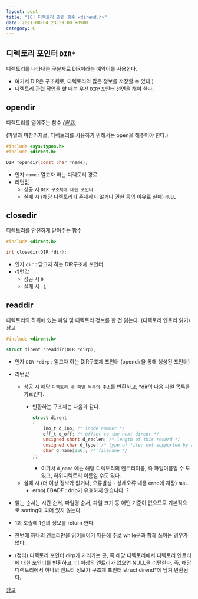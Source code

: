 ```yaml
---
layout: post
title: "[C] 디렉토리 관련 함수 <dirend.h>"
date: 2021-08-04 23:59:00 +0900
category: C
---
```



## 디렉토리 포인터 `DIR*` 
디렉토리를 나타내는 구분자로 DIR이라는 예약어를 사용한다.
- 여기서 DIR은 구조체로, 디렉토리의 많은 정보를 저장할 수 있다.)
- 디렉토리 관련 작업을 할 때는 우선 `DIR*`포인터 선언을 해야 한다.


## opendir
디렉토리를 열어주는 함수   [*(참고)*](https://badayak.com/4403)

(파일과 마찬가지로, 디렉토리를 사용하기 위해서는 open을 해주어야 한다.)

```c
#include <sys/types.h>
#include <dirent.h>

DIR *opendir(const char *name);
```

- 인자 `name` : 열고자 하는 디렉토리 경로
- 리턴값
    - 성공 시 `DIR 구조체에 대한 포인터`
    - 실패 시 (해당 디렉토리가 존재하지 않거나 권한 등의 이유로 실패) `NULL`

## closedir

디렉토리를 안전하게 닫아주는 함수

```c
#include <dirent.h> 

int closedir(DIR *dir);
```

- 인자 `dir` : 닫고자 하는 DIR구조체 포인터
- 리턴값
    - 성공 시 `0`
    - 실패 시 `-1`

## readdir

디렉토리의 하위에 있는 파일 및 디렉토리 정보를 한 건 읽는다. (디렉토리 엔트리 읽기)  [참고](https://www.it-note.kr/14)

```c
#include <dirent.h> 

struct dirent *readdir(DIR *dirp);
```

- 인자 `DIR *dirp` : 읽고자 하는 DIR구조체 포인터 (opendir을 통해 생성된 포인터)
- 리턴값
    - 성공 시 해당 `디렉토리 내 파일 목록의 주소`를 반환하고, *dir의 다음 파일 목록을 가르킨다.
        - 반환하는 구조체는 다음과 같다.

            ```c
            struct dirent 
            { 
                ino_t d_ino; /* inode number */ 
                off_t d_off; /* offset to the next dirent */ 
                unsigned short d_reclen; /* length of this record */ 
                unsigned char d_type; /* type of file; not supported by all file system types */
                char d_name[256]; /* filename */ 
            };
            ```

            - 여기서 `d_name` 에는 해당 디렉토리의 엔트리이름, 즉 파일이름일 수 도 있고, 하위디렉토리 이름일 수도 있다.
    - 실패 시 (더 이상 정보가 없거나, 오류발생 - 상세오류 내용 erno에 저장) `NULL`
        - erno) EBADF : drip가 유효하지 않습니다. ?

- 읽는 순서는 시간 순서, 파일명 순서, 파일 크기 등 어떤 기준이 없으므로 기본적으로 sorting이 되어 있지 않는다.
- 1회 호출에 1건의 정보를 return 한다.
- 한번에 하나의 엔트리만을 읽어들이기 때문에 주로 while문과 함께 쓰이는 경우가 많다.
- (정리) 디렉토리 포인터 dirp가 가리키는 곳, 즉 해당 디렉토리에서 디렉토리 엔트리에 대한 포인터를 반환하고, 더 이상의 엔트리가 없으면 NULL을 리턴한다. 즉, 해당 디렉토리에서 하나의 엔트리 정보가 구조체 포인터 struct dirend*에 담겨 반환된다.

[참고](https://m.blog.naver.com/PostView.naver?isHttpsRedirect=true&blogId=beyondlegend&logNo=110029848992)
